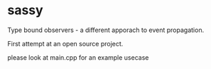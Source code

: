 # sassy
Type bound observers - a different apporach to event propagation.  

First attempt at an open source project.

please look at main.cpp for an example usecase